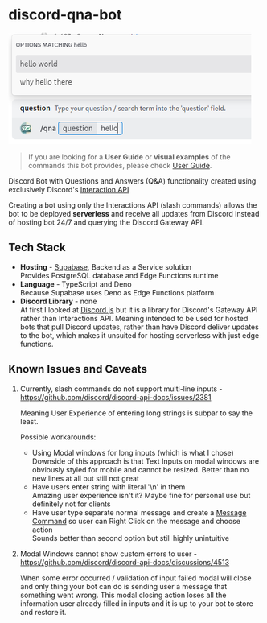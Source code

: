 # discord-qna-bot

![qna search](docs/assets/qna-search.png)

> If you are looking for a **User Guide** or **visual examples** of the commands this bot provides, please check [User Guide](docs/user-guide.md).

Discord Bot with Questions and Answers (Q&A) functionality created using exclusively Discord's [Interaction API](https://discord.com/developers/docs/interactions/application-commands)

Creating a bot using only the Interactions API (slash commands) allows the bot to be deployed **serverless** and receive all updates from Discord instead of hosting bot 24/7 and querying the Discord Gateway API.

## Tech Stack
- **Hosting** - [Supabase](https://supabase.com/), Backend as a Service solution  
    Provides PostgreSQL database and Edge Functions runtime
- **Language** - TypeScript and Deno  
    Because Supabase uses Deno as Edge Functions platform
- **Discord Library** - none  
    At first I looked at [Discord.js](https://github.com/discordjs/discord.js) but it is a library for Discord's Gateway API rather than Interactions API. Meaning intended to be used for hosted bots that pull Discord updates, rather than have Discord deliver updates to the bot, which makes it unsuited for hosting serverless with just edge functions.

## Known Issues and Caveats
1) Currently, slash commands do not support multi-line inputs - https://github.com/discord/discord-api-docs/issues/2381

    Meaning User Experience of entering long strings is subpar to say the least.

    Possible workarounds:
    - Using Modal windows for long inputs (which is what I chose)  
        Downside of this approach is that Text Inputs on modal windows are obviously styled for mobile and cannot be resized. Better than no new lines at all but still not great
    - Have users enter string with literal '\n' in them  
        Amazing user experience isn't it? Maybe fine for personal use but definitely not for clients
    - Have user type separate normal message and create a [Message Command](https://discord.com/developers/docs/interactions/application-commands#message-commands) so user can Right Click on the message and choose action  
        Sounds better than second option but still highly unintuitive

2) Modal Windows cannot show custom errors to user - https://github.com/discord/discord-api-docs/discussions/4513

    When some error occurred / validation of input failed modal will close and only thing your bot can do is sending user a message that something went wrong. This modal closing action loses all the information user already filled in inputs and it is up to your bot to store and restore it.